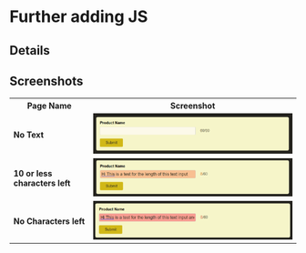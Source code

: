 # Further adding JS

## Details

## Screenshots
<table>
  <tr>
    <th>Page Name</th>
    <th>Screenshot</th>
  </tr>
  <tr>
    <td><strong>No Text</strong></td>
    <td><img src="screenshots/notext.png"  width="600"></td>
  </tr>
   <tr>
    <td><strong>10 or less characters left</strong></td>
    <td><img src="screenshots/warn.png" width="600"></td>
  </tr>
  <tr>
    <td><strong>No Characters left</strong></td>
    <td><img src="screenshots/max.png"  width="600"></td>
  </tr>
  
 
</table>

